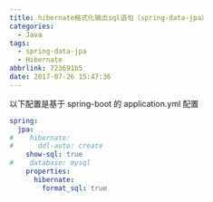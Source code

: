 ```yaml
---
title: hibernate格式化输出sql语句（spring-data-jpa）
categories:
  - Java
tags:
  - spring-data-jpa
  - Hibernate
abbrlink: 723691b5
date: 2017-07-26 15:47:36
---
```

以下配置是基于 spring-boot 的 application.yml 配置
```yml
spring:
  jpa:
#    hibernate:
#      ddl-auto: create
    show-sql: true
#    database: mysql
    properties:
      hibernate:
        format_sql: true
```
